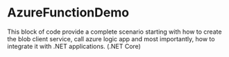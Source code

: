 # AzureFunctionDemo
This block of code provide a complete scenario starting with how to create the blob client service, call azure logic app and most importantly, how to integrate it with .NET applications. (.NET Core)
